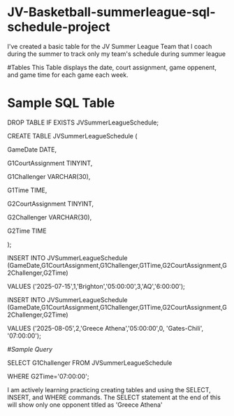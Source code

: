 # JV-Basketball-summerleague-sql-schedule-project
I've created a basic table for the JV Summer League Team that I coach during the summer to track only my team's schedule during summer league 

#Tables
This Table displays the date, court assignment, game oppenent, and game time for each game each week. 

# Sample SQL Table 
DROP TABLE IF EXISTS JVSummerLeagueSchedule;

CREATE TABLE JVSummerLeagueSchedule (

GameDate    DATE,
    
G1CourtAssignment TINYINT,
    
G1Challenger VARCHAR(30),
    
G1Time   TIME,
    
G2CourtAssignment TINYINT,
    
G2Challenger  VARCHAR(30),
    
G2Time   TIME

);

INSERT INTO JVSummerLeagueSchedule (GameDate,G1CourtAssignment,G1Challenger,G1Time,G2CourtAssignment,G2Challenger,G2Time)

VALUES ('2025-07-15',1,'Brighton','05:00:00',3,'AQ','6:00:00');

INSERT INTO JVSummerLeagueSchedule (GameDate,G1CourtAssignment,G1Challenger,G1Time,G2CourtAssignment,G2Challenger,G2Time)

VALUES ('2025-08-05',2,'Greece Athena','05:00:00',0, 'Gates-Chili', '07:00:00');

#*Sample Query*

SELECT G1Challenger FROM JVSummerLeagueSchedule

WHERE G2Time='07:00:00';
    
I am actively learning practicing creating tables and using the SELECT, INSERT, and WHERE commands. The SELECT statement at the end of this will show only one opponent titled as 'Greece Athena'
    
